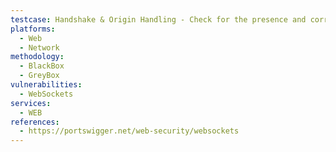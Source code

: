 ```yaml
---
testcase: Handshake & Origin Handling - Check for the presence and correctness of the Origin header during the WebSocket handshake; attempt connections from multiple origins to see if unauthorized cross-origin handshakes are permitted. Web (HTTP/HTTPS) service
platforms: 
  - Web
  - Network
methodology: 
  - BlackBox
  - GreyBox
vulnerabilities:
  - WebSockets
services:
  - WEB
references:
  - https://portswigger.net/web-security/websockets
---
```

